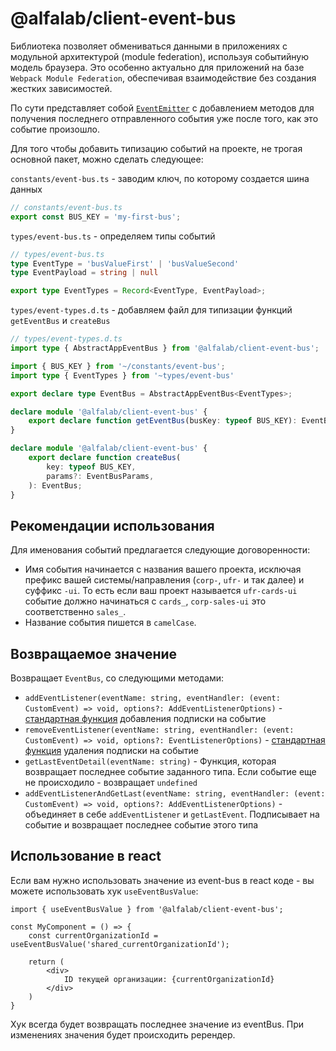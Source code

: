 @alfalab/client-event-bus
===

Библиотека позволяет обмениваться данными в приложениях с модульной архитектурой (module federation), используя событийную модель браузера.
Это особенно актуально для приложений на базе `Webpack Module Federation`, обеспечивая взаимодействие без создания жестких зависимостей.

По сути представляет собой [`EventEmitter`](https://developer.mozilla.org/en-US/docs/Web/API/EventTarget) с добавлением методов для
получения последнего отправленного события уже после того, как это событие произошло.

Для того чтобы добавить типизацию событий на проекте, не трогая основной пакет, можно сделать следующее:

`constants/event-bus.ts` - заводим ключ, по которому создается шина данных
```ts
// constants/event-bus.ts
export const BUS_KEY = 'my-first-bus';
```

`types/event-bus.ts` - определяем типы событий
```ts
// types/event-bus.ts
type EventType = 'busValueFirst' | 'busValueSecond'
type EventPayload = string | null

export type EventTypes = Record<EventType, EventPayload>;
```

`types/event-types.d.ts` - добавляем файл для типизации функций `getEventBus` и `createBus`
```ts
// types/event-types.d.ts
import type { AbstractAppEventBus } from '@alfalab/client-event-bus';

import { BUS_KEY } from '~/constants/event-bus';
import type { EventTypes } from '~types/event-bus'

export declare type EventBus = AbstractAppEventBus<EventTypes>;

declare module '@alfalab/client-event-bus' {
    export declare function getEventBus(busKey: typeof BUS_KEY): EventBus;
}

declare module '@alfalab/client-event-bus' {
    export declare function createBus(
        key: typeof BUS_KEY,
        params?: EventBusParams,
    ): EventBus;
}
```

## Рекомендации использования

Для именования событий предлагается следующие договоренности:

- Имя события начинается с названия вашего проекта, исключая префикс вашей системы/направления (`corp-`, `ufr-` и так далее) и суффикс `-ui`. То есть если ваш проект называется `ufr-cards-ui` событие должно начинаться с `cards_`, `corp-sales-ui` это соответственно `sales_`.
- Название события пишется в `camelCase`.

## Возвращаемое значение

Возвращает `EventBus`, со следующими методами:

- `addEventListener(eventName: string, eventHandler: (event: CustomEvent) => void, options?: AddEventListenerOptions)` - [стандартная функция](https://developer.mozilla.org/en-US/docs/Web/API/EventTarget/addEventListener) добавления подписки на событие
- `removeEventListener(eventName: string, eventHandler: (event: CustomEvent) => void, options?: EventListenerOptions)` - [стандартная функция](https://developer.mozilla.org/en-US/docs/Web/API/EventTarget/removeEventListener) удаления подписки на событие
- `getLastEventDetail(eventName: string)` - Функция, которая возвращает последнее событие заданного типа. Если событие еще не происходило - возвращает `undefined`
- `addEventListenerAndGetLast(eventName: string, eventHandler: (event: CustomEvent) => void, options?: AddEventListenerOptions)` - объединяет в себе `addEventListener` и `getLastEvent`. Подписывает на событие и возвращает последнее событие этого типа

## Использование в react
Если вам нужно использовать значение из event-bus в react коде - вы можете использовать хук `useEventBusValue`:
```tsx
import { useEventBusValue } from '@alfalab/client-event-bus';

const MyComponent = () => {
    const currentOrganizationId = useEventBusValue('shared_currentOrganizationId');

    return (
        <div>
            ID текущей организации: {currentOrganizationId}
        </div>
    )
}
```

Хук всегда будет возвращать последнее значение из eventBus. При изменениях значения будет происходить ререндер.
